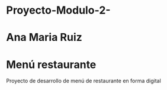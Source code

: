 # Proyecto-Modulo-2-
# Ana Maria Ruiz 
# Menú restaurante
Proyecto de desarrollo de menú de restaurante en forma digital 
